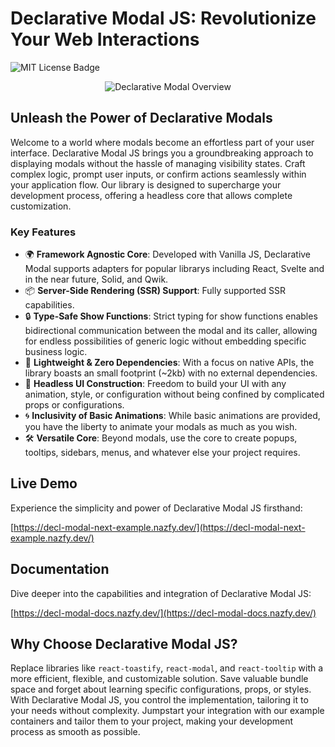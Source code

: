# Declarative Modal JS: Revolutionize Your Web Interactions

![MIT License Badge](https://img.shields.io/badge/license-MIT-0374b5?style=flat)

<p align="center">
  <img src="https://decl-modal-docs.vercel.app/img/overview.gif/" alt="Declarative Modal Overview">  
</p>

## Unleash the Power of Declarative Modals

Welcome to a world where modals become an effortless part of your user interface. Declarative Modal JS brings you a groundbreaking approach to displaying modals without the hassle of managing visibility states. Craft complex logic, prompt user inputs, or confirm actions seamlessly within your application flow. Our library is designed to supercharge your development process, offering a headless core that allows complete customization.

### Key Features

- 🌍 **Framework Agnostic Core**: Developed with Vanilla JS, Declarative Modal supports adapters for popular librarys including React, Svelte and in the near future, Solid, and Qwik.
- 📦 **Server-Side Rendering (SSR) Support**: Fully supported SSR capabilities.
- 🔒 **Type-Safe Show Functions**: Strict typing for show functions enables bidirectional communication between the modal and its caller, allowing for endless possibilities of generic logic without embedding specific business logic.
- 💨 **Lightweight & Zero Dependencies**: With a focus on native APIs, the library boasts an small footprint (~2kb) with no external dependencies.
- 🎨 **Headless UI Construction**: Freedom to build your UI with any animation, style, or configuration without being confined by complicated props or configurations.
- 🌀 **Inclusivity of Basic Animations**: While basic animations are provided, you have the liberty to animate your modals as much as you wish.
- 🛠 **Versatile Core**: Beyond modals, use the core to create popups, tooltips, sidebars, menus, and whatever else your project requires.

## Live Demo

Experience the simplicity and power of Declarative Modal JS firsthand:

[https://decl-modal-next-example.nazfy.dev/](https://decl-modal-next-example.nazfy.dev/)

## Documentation

Dive deeper into the capabilities and integration of Declarative Modal JS:

[https://decl-modal-docs.nazfy.dev/](https://decl-modal-docs.nazfy.dev/)

## Why Choose Declarative Modal JS?

Replace libraries like `react-toastify`, `react-modal`, and `react-tooltip` with a more efficient, flexible, and customizable solution. Save valuable bundle space and forget about learning specific configurations, props, or styles. With Declarative Modal JS, you control the implementation, tailoring it to your needs without complexity. Jumpstart your integration with our example containers and tailor them to your project, making your development process as smooth as possible.
